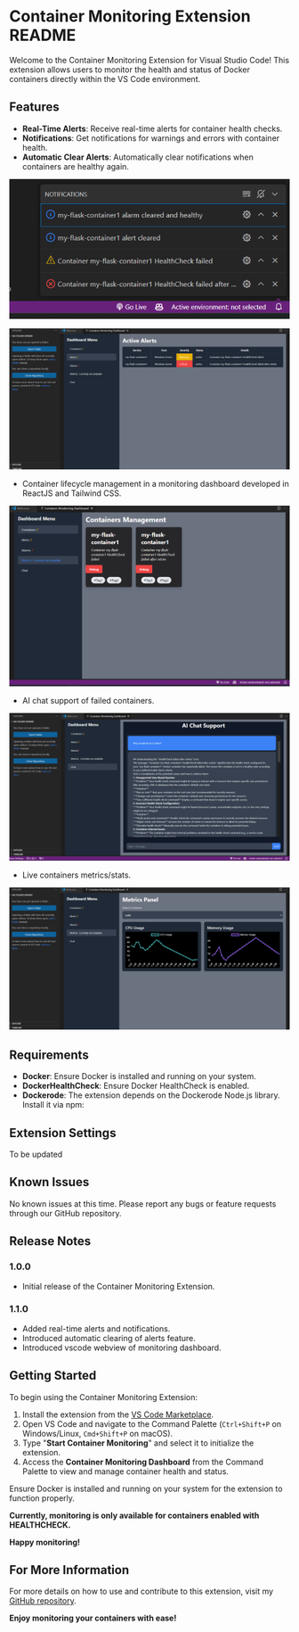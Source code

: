 # Container Monitoring Extension README

Welcome to the Container Monitoring Extension for Visual Studio Code! This extension allows users to monitor the health and status of Docker containers directly within the VS Code environment.

## Features

- **Real-Time Alerts**: Receive real-time alerts for container health checks.
- **Notifications**: Get notifications for warnings and errors with container health.
- **Automatic Clear Alerts**: Automatically clear notifications when containers are healthy again.

![Alert Notification](images/vscode_alerts.png)

![Alert Notification Dashboard](images/monitoring_dashboard_alerts.png)

- Container lifecycle management in a monitoring dashboard developed in ReactJS and Tailwind CSS.

![Container's Management](images/monitoring_dashboard_container.png)

- AI chat support of failed containers.

![container AI chat Support](images/monitoring_dashboard_chat.png)

- Live containers metrics/stats.

![container metrics](images/monitoring_dashboard_metrics.png)

## Requirements

- **Docker**: Ensure Docker is installed and running on your system.
- **DockerHealthCheck**: Ensure Docker HealthCheck is enabled.
- **Dockerode**: The extension depends on the Dockerode Node.js library. Install it via npm:

## Extension Settings

To be updated

## Known Issues

No known issues at this time. Please report any bugs or feature requests through our GitHub repository.

## Release Notes

### 1.0.0

- Initial release of the Container Monitoring Extension.

### 1.1.0

- Added real-time alerts and notifications.
- Introduced automatic clearing of alerts feature.
- Introduced vscode webview of monitoring dashboard.

## Getting Started

To begin using the Container Monitoring Extension:

1. Install the extension from the [VS Code Marketplace](https://marketplace.visualstudio.com/items?itemName=yourusername.container-monitoring-extension).
2. Open VS Code and navigate to the Command Palette (`Ctrl+Shift+P` on Windows/Linux, `Cmd+Shift+P` on macOS).
3. Type "**Start Container Monitoring**" and select it to initialize the extension.
4. Access the **Container Monitoring Dashboard** from the Command Palette to view and manage container health and status.

Ensure Docker is installed and running on your system for the extension to function properly.

**Currently, monitoring is only available for containers enabled with HEALTHCHECK.**

**Happy monitoring!**

## For More Information

For more details on how to use and contribute to this extension, visit my [GitHub repository](https://github.com/abinay-devulapally/container-monitoring-extension).

**Enjoy monitoring your containers with ease!**
